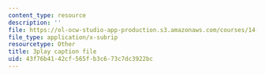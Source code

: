 ```yaml
---
content_type: resource
description: ''
file: https://ol-ocw-studio-app-production.s3.amazonaws.com/courses/14-13-psychology-and-economics-spring-2020/43f76b4142cf565fb3c673c7dc3922bc_iNqssktTto.vtt
file_type: application/x-subrip
resourcetype: Other
title: 3play caption file
uid: 43f76b41-42cf-565f-b3c6-73c7dc3922bc
---
```

